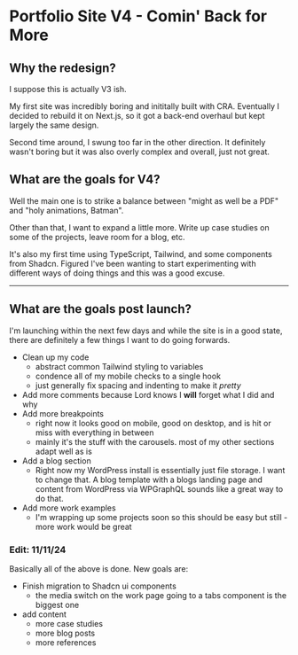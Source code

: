 # Portfolio Site V4 - Comin' Back for More

## Why the redesign?

I suppose this is actually V3 ish.

My first site was incredibly boring and inititally built with CRA. Eventually I decided to rebuild it on Next.js, so it got a back-end overhaul but kept largely the same design.

Second time around, I swung too far in the other direction. It definitely wasn't boring but it was also overly complex and overall, just not great.

## What are the goals for V4?

Well the main one is to strike a balance between "might as well be a PDF" and "holy animations, Batman".

Other than that, I want to expand a little more. Write up case studies on some of the projects, leave room for a blog, etc.

It's also my first time using TypeScript, Tailwind, and some components from Shadcn. Figured I've been wanting to start experimenting with different ways of doing things and this was a good excuse.

<hr>

## What are the goals post launch?

I'm launching within the next few days and while the site is in a good state, there are definitely a few things I want to do going forwards.

- Clean up my code
    - abstract common Tailwind styling to variables
    - condence all of my mobile checks to a single hook
    - just generally fix spacing and indenting to make it *pretty*
- Add more comments because Lord knows I **will** forget what I did and why
- Add more breakpoints
    - right now it looks good on mobile, good on desktop, and is hit or miss with everything in between
    - mainly it's the stuff with the carousels. most of my other sections adapt well as is
- Add a blog section
    - Right now my WordPress install is essentially just file storage. I want to change that. A blog template with a blogs landing page and content from WordPress via WPGraphQL sounds like a great way to do that.
- Add more work examples
    - I'm wrapping up some projects soon so this should be easy but still - more work would be great

### Edit: 11/11/24
Basically all of the above is done. New goals are:

- Finish migration to Shadcn ui components
    - the media switch on the work page going to a tabs component is the biggest one
- add content
    - more case studies
    - more blog posts
    - more references